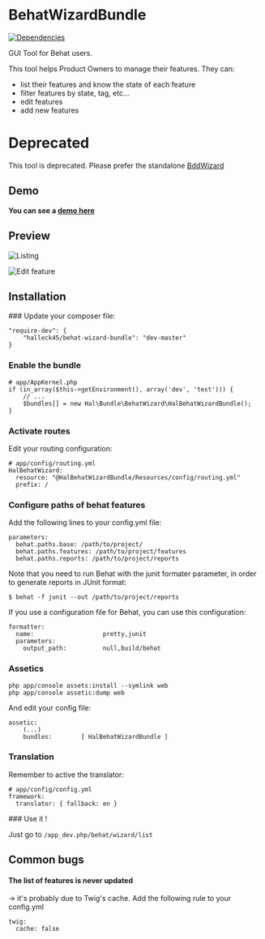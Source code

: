 BehatWizardBundle
================

[![Dependencies](http://dependency.me/repository/image/Halleck45/BehatWizardBundle/master)](http://dependency.me/repository/branche/Halleck45/BehatWizardBundle/master)

GUI Tool for Behat users.

This tool helps Product Owners to manage their features. They can:
- list their features and know the state of each feature
- filter features by state, tag, etc...
- edit features
- add new features


# Deprecated

This tool is deprecated. Please prefer the standalone [BddWizard](https://github.com/Halleck45/BDDWizard)

## Demo

**You can see a [demo here](http://halleck45.github.com/BehatWizardBundle/demo/behat/wizard/list.html)**

## Preview

![Listing](https://github.com/Halleck45/BehatWizardBundle/raw/master/Resources/docs/screen-home-small.jpg)

![Edit feature](https://github.com/Halleck45/BehatWizardBundle/raw/master/Resources/docs/screen-edit-small.jpg)



Installation
-----------

### Update your composer file:

    "require-dev": {
        "halleck45/behat-wizard-bundle": "dev-master"
    }

### Enable the bundle

    # app/AppKernel.php
    if (in_array($this->getEnvironment(), array('dev', 'test'))) {
        // ...
        $bundles[] = new Hal\Bundle\BehatWizard\HalBehatWizardBundle();
    }

### Activate routes

Edit your routing configuration:
    
    # app/config/routing.yml
    HalBehatWizard:
      resource: "@HalBehatWizardBundle/Resources/config/routing.yml"
      prefix: /

### Configure paths of behat features

Add the following lines to your config.yml file:

    parameters:
      behat.paths.base: /path/to/project/
      behat.paths.features: /path/to/project/features
      behat.paths.reports: /path/to/project/reports

Note that you need to run Behat with the junit formater parameter, in order to generate reports in JUnit format:

    $ behat -f junit --out /path/to/project/reports

If you use a configuration file for Behat, you can use this configuration:

    formatter:
      name:                   pretty,junit
      parameters:
        output_path:          null,build/behat

### Assetics

    php app/console assets:install --symlink web
    php app/console assetic:dump web

And edit your config file:

    assetic:
        (...)
        bundles:        [ HalBehatWizardBundle ]

### Translation

Remember to active the translator:

    # app/config/config.yml
    framework:
      translator: { fallback: en }

### Use it !

Just go to `/app_dev.php/behat/wizard/list`

## Common bugs

#### The list of features is never updated
-> it's probably due to Twig's cache. Add the following rule to your config.yml

    twig:
      cache: false

